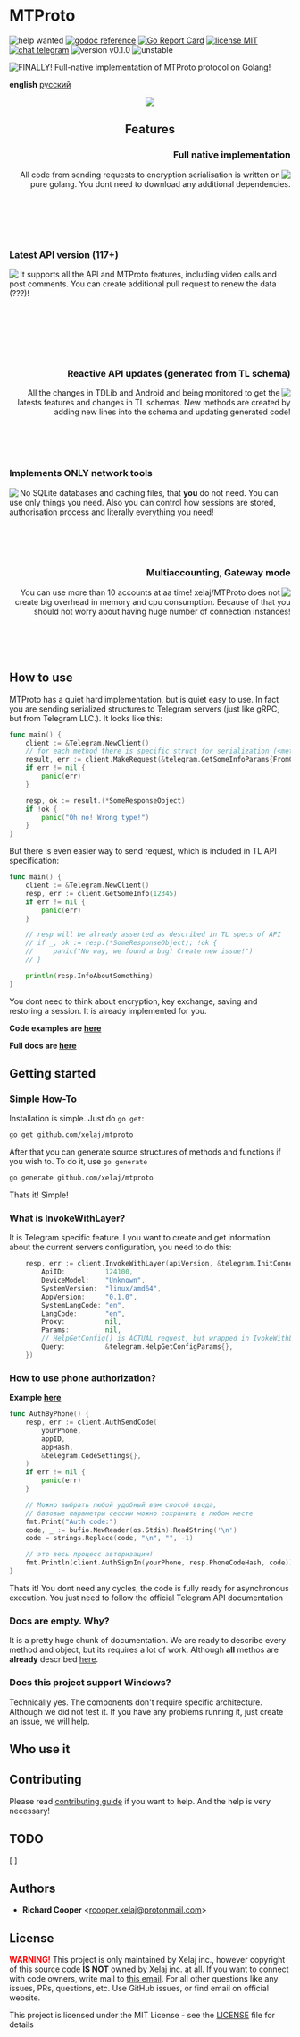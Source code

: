 # MTProto

![help wanted](https://img.shields.io/badge/-help%20wanted-success)
[![godoc reference](https://pkg.go.dev/badge/github.com/xelaj/mtproto?status.svg)](https://pkg.go.dev/github.com/xelaj/mtproto)
[![Go Report Card](https://goreportcard.com/badge/github.com/xelaj/mtproto)](https://goreportcard.com/report/github.com/xelaj/mtproto)
[![license MIT](https://img.shields.io/badge/license-MIT-green)](https://github.com/xelaj/mtproto/blob/master/README.md)
[![chat telegram](https://img.shields.io/badge/chat-telegram-0088cc)](https://bit.ly/2xlsVsQ)
![version v0.1.0](https://img.shields.io/badge/version-v0.1.0-red)
![unstable](https://img.shields.io/badge/stability-unstable-yellow)
<!--
code quality
golangci
contributors
go version
gitlab pipelines
-->

![FINALLY!](docs/assets/finally.jpg) Full-native implementation of MTProto protocol on Golang!

**english** [русский](https://github.com/xelaj/mtproto/blob/master/docs/ru_RU/README.md)

<p align="center">
<img src="docs/assets/MuffinMan-AgADRAADO2AkFA.gif"/>
</p>

## <p align="center">Features</p>

<div align="right">
<h3>Full native implementation</h3>
<img src="docs/assets/ezgif-3-a6bd45965060.gif" align="right"/>
All code  from sending requests to encryption serialisation is written on pure golang. You dont need to download any additional dependencies.
</br></br></br></br></br></br>
</div>

<div align="left">
<h3>Latest API version (117+)</h3>
<img src="docs/assets/ezgif-3-19ced73bc71f.gif" align="left"/>
It supports all the API and MTProto features, including video calls and post comments. You can create additional pull request to renew the data (???)! 
</br></br></br></br></br></br></br>
</div>

<div align="right">
<h3>Reactive API updates (generated from TL schema)</h3>
<img src="docs/assets/ezgif-3-5b6a808d2774.gif" align="right"/>
All the changes in TDLib and Android and being monitored to get the latests features and changes in TL schemas. New methods are created by adding new lines into the schema and updating generated code!
</br></br></br></br></br>
</div>

<div align="left">
<h3>Implements ONLY network tools</h3>
<img src="docs/assets/ezgif-3-3ac8a3ea5713.gif" align="left"/>
No SQLite databases and caching files, that <b>you</b> do not need. You can use only things you need. Also you can control how sessions are stored, authorisation process and literally everything you need!
</br></br></br></br></br>
</div>

<div align="right">
<h3>Multiaccounting, Gateway mode</h3>
<img src="docs/assets/ezgif-3-7bcf6dc78388.gif" align="right"/>
You can use more than 10 accounts at aa time! xelaj/MTProto does not create big overhead in memory and cpu consumption. Because of that you should not worry about having huge number of connection instances!  
</br></br></br></br></br>
</div>

## How to use

<!--
**СЮДА ИЗ asciinema ЗАПИХНУТЬ ДЕМОНСТРАЦИЮ**
![preview]({{ .PreviewUrl }})
-->

MTProto has a quiet hard implementation, but is quiet easy to use. In fact you are sending serialized structures to Telegram servers (just like gRPC, but from Telegram LLC.). It looks like this:

```go
func main() {
    client := &Telegram.NewClient()
    // for each method there is specific struct for serialization (<method_name>Params{})
    result, err := client.MakeRequest(&telegram.GetSomeInfoParams{FromChatId: 12345})
    if err != nil {
        panic(err)
    }

    resp, ok := result.(*SomeResponseObject)
    if !ok {
        panic("Oh no! Wrong type!")
    }
}
```

But there is even easier way to send request, which is included in TL API specification:

```go
func main() {
    client := &Telegram.NewClient()
    resp, err := client.GetSomeInfo(12345)
    if err != nil {
        panic(err)
    }

    // resp will be already asserted as described in TL specs of API
    // if _, ok := resp.(*SomeResponseObject); !ok {
    //     panic("No way, we found a bug! Create new issue!")
    // }

    println(resp.InfoAboutSomething)
}
```

You dont need to think about encryption, key exchange, saving and restoring a session. It is already implemented for you.

**Code examples are [here](https://github.com/xelaj/mtproto/blob/master/examples)**

**Full docs are [here](https://pkg.go.dev/github.com/xelaj/mtproto)**

## Getting started

### Simple How-To

Installation is simple. Just do `go get`:

``` bash
go get github.com/xelaj/mtproto
```

After that you can generate source structures of methods and functions if you wish to. To do it, use `go generate`

``` bash
go generate github.com/xelaj/mtproto
```

Thats it! Simple!

### What is InvokeWithLayer?

It is Telegram specific feature. I you want to create and get information about the current servers configuration, you need to do this:

```go
    resp, err := client.InvokeWithLayer(apiVersion, &telegram.InitConnectionParams{
        ApiID:          124100,
        DeviceModel:    "Unknown",
        SystemVersion:  "linux/amd64",
        AppVersion:     "0.1.0",
        SystemLangCode: "en",
        LangCode:       "en",
        Proxy:          nil,
        Params:         nil,
        // HelpGetConfig() is ACTUAL request, but wrapped in IvokeWithLayer
        Query:          &telegram.HelpGetConfigParams{},
    })
```

### How to use phone authorization?

**Example [here](https://github.com/xelaj/mtproto/blob/master/examples/auth)**


```go
func AuthByPhone() {
    resp, err := client.AuthSendCode(
        yourPhone,
        appID,
        appHash,
        &telegram.CodeSettings{},
    )
	if err != nil {
        panic(err)
    }

    // Можно выбрать любой удобный вам способ ввода,
    // базовые параметры сессии можно сохранить в любом месте
	fmt.Print("Auth code:")
	code, _ := bufio.NewReader(os.Stdin).ReadString('\n')
    code = strings.Replace(code, "\n", "", -1)

    // это весь процесс авторизации!
    fmt.Println(client.AuthSignIn(yourPhone, resp.PhoneCodeHash, code))
}
```

Thats it! You dont need any cycles, the code is fully ready for asynchronous execution. You just need to follow the official Telegram API documentation
 
### Docs are empty. Why?

It is a pretty huge chunk of documentation. We are ready to describe every method and object, but its requires a lot of work. Although **all** methos are **already** described [here](https://core.telegram.org/methods).

### Does this project support Windows?

Technically yes. The components don't require specific architecture. Although we did not test it. If you have any problems running it, just create an issue, we will help.

## Who use it

## Contributing

Please read [contributing guide](https://github.com/xelaj/mtproto/blob/master/doc/en_US/CONTRIBUTING.md) if you want to help. And the help is very necessary!

## TODO

[ ]

## Authors

* **Richard Cooper** <[rcooper.xelaj@protonmail.com](mailto:rcooper.xelaj@protonmail.com)>

## License

<b style="color:red">WARNING!</b> This project is only maintained by Xelaj inc., however copyright of this source code **IS NOT** owned by Xelaj inc. at all. If you want to connect with code owners, write mail to <a href="mailto:up@khsfilms.ru">this email</a>. For all other questions like any issues, PRs, questions, etc. Use GitHub issues, or find email on official website.

This project is licensed under the MIT License - see the [LICENSE](https://github.com/xelaj/mtproto/blob/master/doc/en_US/LICENSE.md) file for details
